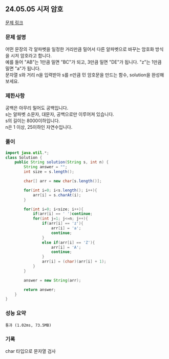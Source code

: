 ## 24.05.05 시저 암호
[문제 링크](https://school.programmers.co.kr/learn/courses/30/lessons/12926)

### 문제 설명
어떤 문장의 각 알파벳을 일정한 거리만큼 밀어서 다른 알파벳으로 바꾸는 암호화 방식을 시저 암호라고 합니다.  
예를 들어 "AB"는 1만큼 밀면 "BC"가 되고, 3만큼 밀면 "DE"가 됩니다. "z"는 1만큼 밀면 "a"가 됩니다.  
문자열 s와 거리 n을 입력받아 s를 n만큼 민 암호문을 만드는 함수, solution을 완성해 보세요.  

### 제한사항
공백은 아무리 밀어도 공백입니다.  
s는 알파벳 소문자, 대문자, 공백으로만 이루어져 있습니다.  
s의 길이는 8000이하입니다.  
n은 1 이상, 25이하인 자연수입니다.  

### 풀이
```java
import java.util.*;
class Solution {
    public String solution(String s, int n) {
        String answer = "";
        int size = s.length();

        char[] arr = new char[s.length()];

        for(int i=0; i<s.length(); i++){
            arr[i] = s.charAt(i);
        }

        for(int i=0; i<size; i++){
            if(arr[i] == ' ')continue;
            for(int j=1; j<=n; j++){
                if(arr[i] == 'z'){
                    arr[i] = 'a';
                    continue;
                }
                else if(arr[i] == 'Z'){
                    arr[i] = 'A';
                    continue;
                }
                arr[i] = (char)(arr[i] + 1);
            }
        }

        answer = new String(arr);

        return answer;
    }
}
```

### 성능 요약
	통과 (1.02ms, 73.5MB)
 
### 기록
char 타입으로 문자열 검사
